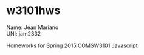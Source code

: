 # w3101hws
<p>Name: Jean Mariano<br/>
UNI: jam2332</p>
<p>Homeworks for Spring 2015 COMSW3101 Javascript</p>
